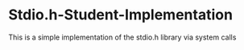 # Stdio.h-Student-Implementation
This is a simple implementation of the stdio.h library via system calls
